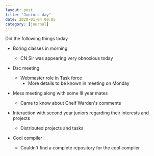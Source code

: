 ```yaml
---
layout: post
title: "Juniors day" 
date: 2020-01-04 00:05
category: [journal]
---
```


Did the following things today

* Boring classes in morning
    * CN Sir was appearing very obnoxious today

* Dsc meeting
    * Webmaster role in Task force
        * More details to be known in meeting on Monday

* Mess meeting along with some III year mates
    * Came to know about Cheif Warden's comments

* Interaction with second year juniors regarding their interests and projects
    * Distributed projects and tasks

* Cool compiler
    * Couldn't find a complete repository for the cool compiler